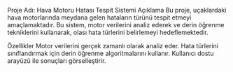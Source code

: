 Proje Adı: Hava Motoru Hatası Tespit Sistemi
Açıklama
Bu proje, uçaklardaki hava motorlarında meydana gelen hataların türünü tespit etmeyi amaçlamaktadır. 
Bu sistem, motor verilerini analiz ederek ve derin öğrenme tekniklerini kullanarak, olası hata türlerini belirlemeyi hedeflemektedir.

Özellikler
Motor verilerini gerçek zamanlı olarak analiz eder.
Hata türlerini sınıflandırmak için derin öğrenme algoritmalarını kullanır.
Kullanıcı dostu arayüzü ile sonuçları görselleştirir.

